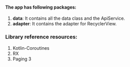 #### The app has following packages:
1. **data**: It contains all the data class and the ApiService.
2. **adapter**: It contains the adapter for RecyclerView.


### Library reference resources:
1. Kotlin-Coroutines
2. RX 
3. Paging 3


